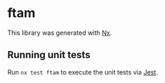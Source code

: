 # ftam

This library was generated with [Nx](https://nx.dev).

## Running unit tests

Run `nx test ftam` to execute the unit tests via [Jest](https://jestjs.io).
